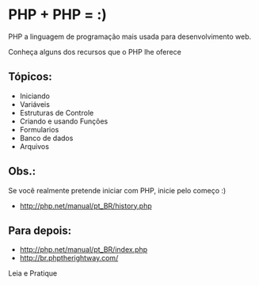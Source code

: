
PHP + PHP = :)
==============

PHP a linguagem de programação mais usada para desenvolvimento web.

Conheça alguns dos recursos que o PHP lhe oferece 


Tópicos:
--------

- Iniciando
- Variáveis
- Estruturas de Controle
- Criando e usando Funções
- Formularios
- Banco de dados
- Arquivos


Obs.:
-----

Se você realmente pretende iniciar com PHP, inicie pelo começo :)

- http://php.net/manual/pt_BR/history.php


Para depois:
------------

- http://php.net/manual/pt_BR/index.php
- http://br.phptherightway.com/

Leia e Pratique 
